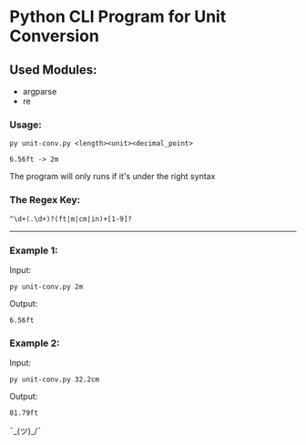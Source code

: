 # Python CLI Program for Unit Conversion
## Used Modules:
  - argparse
  - re


### Usage:
    py unit-conv.py <length><unit><decimal_point>

    6.56ft -> 2m

The program will only runs if it's under the right syntax

### The Regex Key:
  `^\d+(.\d+)?(ft|m|cm|in)+[1-9]?`


---
### Example 1:
  Input:

    py unit-conv.py 2m
  Output:
  
    6.56ft

### Example 2:
  Input:

    py unit-conv.py 32.2cm
  Output:
  
    81.79ft



¯\_(ツ)_/¯
